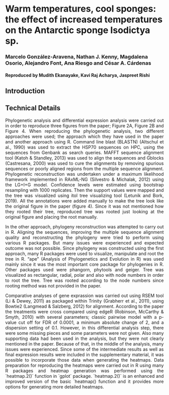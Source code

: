 # Warm temperatures, cool sponges: the effect of increased temperatures on the Antarctic sponge Isodictya sp.

### Marcelo González-Aravena, Nathan J. Kenny, Magdalena Osorio, Alejandro Font, Ana Riesgo and César A. Cárdenas

#### Reproduced by Mudith Ekanayake, Kavi Raj Acharya, Jaspreet Rishi

## Introduction



## Technical Details

<p> <div style="text-align: justify"> Phylogenetic analysis and differential expression analysis were carried out in order to reproduce three figures from the paper; Figure 2A, Figure 2B and Figure 4. When reproducing the phylogenetic analysis, two different approaches were used; the approach which they have used in the paper and another approach using R. Command line blast (BLASTN) (Altschul et al., 1990) was used to extract the HSP70 sequences on HPC, using the sequences from Genbank as search queries. MAFFT sequence alignment tool (Katoh & Standley, 2013) was used to align the sequences and Gblocks (Castresana, 2000) was used to cure the alignments by removing spurious sequences or poorly aligned regions from the multiple sequence alignment. Phylogenetic reconstruction was undertaken under a maximum likelihood framework implemented in RAxML-NG (Silvestro & Michalak, 2012) using the LG+I+G model. Confidence levels were estimated using bootstrap resampling with 1000 replicates. Then the support values were mapped and the tree was visualized using itol tree visualizing tool (Letunik and Bork, 2019). All the annotations were added manually to make the tree look like the original figure in the paper (figure 4). Since it was not mentioned how they rooted their tree, reproduced tree was rooted just looking at the original figure and placing the root manually. </div> </p>

<p> <div style="text-align: justify"> In the other approach, phylogeny reconstruction was attempted to carry out in R. Aligning the sequences, improving the multiple sequence alignment quality and reconstructing the phylogeny were tried to perform using various R packages. But many issues were experienced and expected outcome was not possible. Since phylogeny was constructed using the first approach, many R packages were used to visualize, manipulate and root the tree in R. “ape” (Analysis of Phylogenetics and Evolution in R) was used mainly since it was the most important core package for phylogenies in R. Other packages used were phangorn, phytools and geiger. Tree was visualized as rectangular, radial, polar and also with node numbers in order to root the tree. Tree was rooted according to the node numbers since rooting method was not provided in the paper. </div> </p>

<p> <div style="text-align: justify"> Comparative analyses of gene exprassion was carried out using RSEM tool (Li & Dewey, 2011) as packaged within Trinity (Grabherr et al., 2011), using Bowtie2 (Langmead & Salzberg, 2012) for alignment. According to the paper the treatments were cross compared using edgeR (Robinson, McCarthy & Smyth, 2010) with several parameters; classic pairwise model with a p-value cut off for FDR of 0.0001, a minimum absolute change of 2, and a dispersion setting of 0.1. However, in this differential analysis step, there were some missing pieces and some parameters were not given. Also many supporting data had been used in the analysis, but they were not clearly mentioned in the paper. Because of that, in the middle of the analysis, many issues were experienced. Since some of the intermediate results as well as final expression results were included in the supplementary material, it was possible to incorporate those data when generating the heatmaps. Data preparation for reproducing the heatmaps were carried out in R using many R packages and heatmap generation was performed using the `heatmap.2()` function in `gplot` package. `heatmap.2()` is an enhanced and improved version of the basic `heatmap() function and it provides more options for generating more detailed heatmaps. </div> </p>

